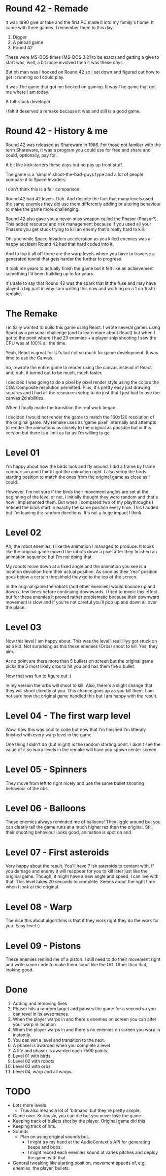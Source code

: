 # Round 42 - Remade

It was 1990 give or take and the first PC made it into my family's home. It came with three games. I remember them to this day:
1. Digger
1. A pinball game
1. Round 42

These were MS-DOS times (MS-DOS 3.21 to be exact) and getting a give to start was, well, a bit more involved then it was these days.

But oh man was I hooked on Round 42 so I sat down and figured out how to get it running so I could play.

It was The game that got me hooked on gaming. It was The game that got me where I am today.

A full-stack developer.

I felt it deserved a remake because it was and still is a good game.

# Round 42 - History & me

Round 42 was released as Shareware in 1986. For those not familiar with the term Shareware, it was a program you could use for free and share and could, optionally, pay for.

A bit like kickstarters these days but no pay up front stuff.

The game is a 'simple' shoot-the-bad-guys type and a lot of people compare it to Space Invaders.

I don't think this is a fair comparison.

Round 42 had 42 levels. Duh. And despite the fact that many levels used the same enemies they did use them differently adding or altering behaviour to make the game more challenging.

Round 42 also gave you a never-miss weapon called the Phasor (Phaser?). This added resource and risk management because if you used all your Phasers you get stuck trying to kill an enemy that's really hard to kill.

Oh, and while Space Invaders acceleration as you killed enemies was a happy accident Round 42 had that hard coded into it.

And to top it all off there are the warp levels where you have to traverse a generated tunnel that gets harder the further to progress.

It took me years to actually finish the game but it felt like an achievement something I'd been building up to for years.

It's safe to say that Round 42 was the spark that lit the fuse and may have played a big part in why I am writing this now and working on a 1 on 1(ish) remake.

# The Remake
I initially wanted to build this game using React. I wrote several games using React as a personal challenge (and to learn more about React) but when I got to the point where I had 20 enemies + a player ship shooting I saw the CPU was at 100% all the time.

Yeah, React is great for UI's but not so much for game development. It was time to use the Canvas.

So, rewrote the entire game to render using the canvas instead of React and, duh, it turned out to be much, much faster.

I decided I was going to do a pixel by pixel render style using the colors the CGA Composite resolution permitted. Plus, it's pretty easy just drawing squares and I had all the resources setup to do just that I just had to use the canvas 2d abilities.

When I finally made the transition the real work began.

I decided I would not render the game to match the 160x120 resolution of the original game. My remake uses as 'game pixel' internally and attempts to render the animations as closely to the original as possible but in this version but there is a limit as far as I'm willing to go.


# Level 01
I'm happy about how the birds look and fly around. I did a frame by frame comparison and I think I got the animation right. I also setup the birds starting position to match the ones from the original game as close as I could.

However, I'm not sure if the birds their movement angles are set at the beginning of the level or not. I initially thought they were random and that's how I implemented them. But when I compared two of my playthroughs I noticed the birds start in exactly the same position every time. This I added but I'm leaving the random directions. It's not a huge impact I think.

# Level 02
Ah, the robot enemies. I like the animation I managed to produce. It looks like the original game moved the robots down a pixel after they finished an animation sequence but I'm not doing that.

My robots move down at a fixed angle and the animation you see is a location deviation from their actual position. As soon as their 'real' position goes below a certain threshhold they go to the top of the screen.

In the original game the robots (and other enemies) would bounce up and down a few times before continuing downwards. I tried to mimic this effect but for these enemies it proved rather problematic because their downward movement is slow and if you're not careful you'll pop up and down all over the place.

# Level 03
Now this level I am happy about. This was the level I reallllllyy got stuck on as a kid. Not surprising as this these enemies (Orbs) shoot to kill. Yes, they aim.

At no point are there more than 5 bullets on screen but the original game picks the 5 most likely orbs to hit you and has them fire a bullet.

Now that was fun to figure out :)

In my version the orbs will shoot to kill. Also, there's a slight change that they will shoot directly at you. This chance goes up as you kill them. I am not sure how the original game handled this but I am happy with the result.

# Level 04 - The first warp level
Wow, now this was cool to code but now that I'm finished I'm litteraly finished with every warp level in the game.

One thing I didn't do (but might) is the random starting point. I didn't see the value of it so warp levels in the remake will have you spawn center screen.

# Level 05 - Spinners
They move from left to right nicely and use the same bullet shooting behaviour of the obs.

# Level 06 - Balloons
These enemies always reminded me of balloons! They jiggle around but you can clearly tell the game runs at a much higher rez then the original.
Still, their shooting behaviour looks good, animation is spot on and.

# Level 07 - First asteroids
Very happy about the result. You'll have 7 ish asteroids to content with. If you damage and enemy it will reappear for you to kill later just like the original game. Though, it might have a new angle and speed. I can live with that. This level takes 20 seconds to complete. Seems about the right time when I look at the original.

# Level 08 - Warp
The nice this about algorithms is that if they work right they do the work for you. Easy level :)

# Level 09 - Pistons
These enemies remind me of a piston. I still need to do their movement right and write some code to make them shoot like the OG. Other than that, looking good.

# Done
1. Adding and removing lives
1. Phaser hits a random target and pauses the game for a second so you can revel in its awsomenes.
1. When the player warps in and there's enemies on screen you can alter your warp in location
1. When the player warps in and there's no enemies on screen you warp in instantly.
1. You can win a level and transition to the next.
1. A phaser is awarded when you complete a level
1. A life and phaser is awarded each 7500 points.
1. Level 01 with birds
1. Level 02 with robots
1. Level 03 with orbs.
1. Level 04, warp and all warps.

# TODO
* Lots more levels
  * This also means a lot of 'bitmaps' but they're pretty simple.
* Game over. Seriously, you can die but you never lose the game.
* Keeping track of bullets shot by the player. Original game did this
* Keeping track of hits.
* Sounds
  * Plan on using original sounds but...
    * I might try my hand at the AudioContext's API for generating beeps and bops.
    * I might record each enemies sound at varies pitches and deploy the game with that.
* General tweaking like starting position, movement speeds of, e.g, enemies, the player, bullets.